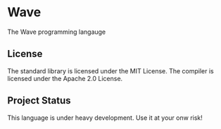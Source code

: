 # Wave
The Wave programming langauge

## License
The standard library is licensed under the MIT License. The compiler is licensed under the Apache 2.0 License.

## Project Status
This language is under heavy development. Use it at your onw risk!
